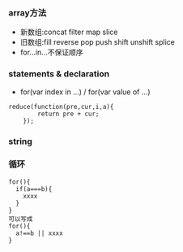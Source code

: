 ### array方法
- 新数组:concat filter map slice   
- 旧数组:fill reverse pop push shift unshift splice   
- for...in...不保证顺序   
### statements & declaration
- for(var index in ...) /  for(var value of ...)

``` 
reduce(function(pre,cur,i,a){
        return pre + cur;
    });
```
### string

### 循环
```
for(){
  if(a===b){
    xxxx  
  }
}
可以写成
for(){
  a!==b || xxxx
}
```
